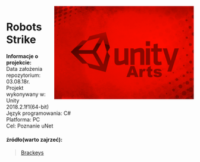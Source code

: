 <img align="right" src="https://github.com/trolit/AbovetheLaw/blob/master/images/title.png">

#            Robots Strike  		#

<p align="left">
<b>Informacje o projekcie:</b></br>
Data założenia repozytorium: 03.08.18r. <br/>
Projekt wykonywany w: Unity 2018.2.1f1(64-bit) <br/>
Język programowania: C# <br/>
Platforma: PC <br/>
Cel: Poznanie uNet</br>
</p>










#### źródło(warto zajrzeć): ####

> [Brackeys](https://www.youtube.com/user/Brackeys/videos)

